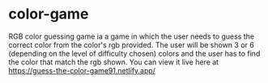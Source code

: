 # color-game
RGB color guessing game ia a game in which the user needs to guess the correct color from the color's rgb provided.
The user will be shown 3 or 6 (depending on the level of difficulty chosen) colors and the user has to find the color that match the rgb shown.
You can view it live here at https://guess-the-color-game91.netlify.app/
